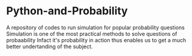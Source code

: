# Python-and-Probability
A repository of codes to run simulation for popular probability questions
Simulation is one of the most practical methods to solve questions of probaability
Infact it's probability in action thus enables us to get a much better undertanding of the subject.
